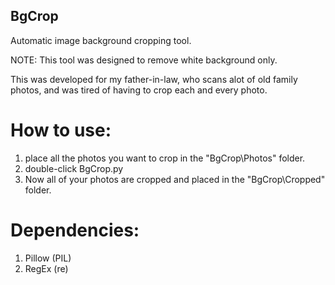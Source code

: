 ## BgCrop
Automatic image background cropping tool.

NOTE: This tool was designed to remove white background only.

This was developed for my father-in-law, who scans alot of old family photos, and was tired of having to crop
each and every photo.

# How to use:
1. place all the photos you want to crop in the "BgCrop\Photos" folder. 
2. double-click BgCrop.py
3. Now all of your photos are cropped and placed in the "BgCrop\Cropped\" folder.

# Dependencies:
1. Pillow (PIL)
2. RegEx (re)

